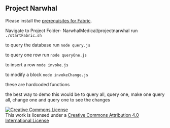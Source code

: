 ## Project Narwhal



Please install the [prerequisites for Fabric](http://hyperledger-fabric.readthedocs.io/en/latest/prereqs.html).


Navigate to Project Folder- NarwhalMedical/projectnarwhal run `./startFabric.sh`

to query the database run `node query.js`

to query one row run `node queryOne.js`

to insert a row `node invoke.js`

to modify a block `node invokeChange.js`

these are hardcoded functions

the best way to demo this would be to query all, query one, make one query all, change one and query one to see the changes


<a rel="license" href="http://creativecommons.org/licenses/by/4.0/"><img alt="Creative Commons License" style="border-width:0" src="https://i.creativecommons.org/l/by/4.0/88x31.png" /></a><br />This work is licensed under a <a rel="license" href="http://creativecommons.org/licenses/by/4.0/">Creative Commons Attribution 4.0 International License</a>
